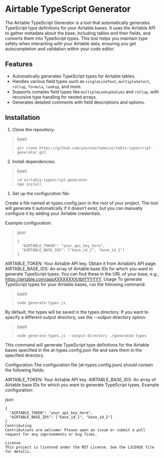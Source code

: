 # Airtable TypeScript Generator

The Airtable TypeScript Generator is a tool that automatically generates TypeScript type definitions for your Airtable bases. It uses the Airtable API to gather metadata about the base, including tables and their fields, and converts them into TypeScript types. This tool helps you maintain type safety when interacting with your Airtable data, ensuring you get autocompletion and validation within your code editor.

## Features
- Automatically generates TypeScript types for Airtable tables.
- Handles various field types such as `singleLineText`, `multipleSelect`, `rollup`, `formula`, `lookup`, and more.
- Supports complex field types like `multipleLookupValues` and `rollup`, with recursive type handling for nested arrays.
- Generates detailed comments with field descriptions and options.

## Installation

1. Clone the repository:

> bash
> ```
> git clone https://github.com/yourusername/airtable-typescript-generator.git
> ```

2. Install dependencies:

> bash
> ```
> cd airtable-typescript-generator
> npm install
> ```

1. Set up the configuration file:

Create a file named at-types.config.json in the root of your project. The tool will generate it automatically if it doesn’t exist, but you can manually configure it by adding your Airtable credentials.

Example configuration:

> json
> ```
> {
>   "AIRTABLE_TOKEN": "your_api_key_here",
>   "AIRTABLE_BASE_IDS": ["base_id_1", "base_id_2"]
> }
> ```

AIRTABLE_TOKEN: Your Airtable API key. Obtain it from Airtable’s API page.
AIRTABLE_BASE_IDS: An array of Airtable base IDs for which you want to generate TypeScript types. You can find these in the URL of your base, e.g., https://airtable.com/appXXXXXXXX/tblYYYYYY.
Usage
To generate TypeScript types for your Airtable bases, run the following command:

> bash
> ```
> node generate-types.js
> ```
By default, the types will be saved in the types directory. If you want to specify a different output directory, use the --output-directory option:

> bash
> ```
> node generate-types.js --output-directory ./generated-types
> ```
This command will generate TypeScript type definitions for the Airtable bases specified in the at-types.config.json file and save them in the specified directory.

Configuration
The configuration file (at-types.config.json) should contain the following fields:

AIRTABLE_TOKEN: Your Airtable API key.
AIRTABLE_BASE_IDS: An array of Airtable base IDs for which you want to generate TypeScript types.
Example configuration:

json
```
{
  "AIRTABLE_TOKEN": "your_api_key_here",
  "AIRTABLE_BASE_IDS": ["base_id_1", "base_id_2"]
}
Contributing
Contributions are welcome! Please open an issue or submit a pull request for any improvements or bug fixes.

License
This project is licensed under the MIT License. See the LICENSE file for details.